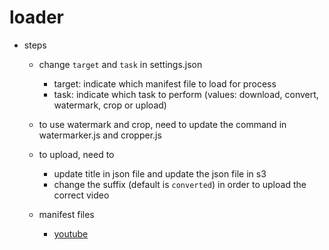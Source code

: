 # loader

* steps
  * change `target` and `task` in settings.json
    * target: indicate which manifest file to load for process
    * task: indicate which task to perform (values: download, convert, watermark, crop or upload)

  * to use watermark and crop, need to update the command in watermarker.js and cropper.js

  * to upload, need to
    * update title in json file and update the json file in s3
    * change the suffix (default is `converted`) in order to upload the correct video   

  * manifest files
    * [youtube](https://github.com/jacky1999cn2000/loader/blob/master/notes/youtube.md)
